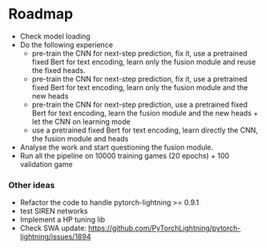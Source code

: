 # Roadmap

- Check model loading
- Do the following experience
  - pre-train the CNN for next-step prediction, fix it, use a pretrained fixed Bert for text encoding, learn only the fusion module and reuse the fixed heads.
  - pre-train the CNN for next-step prediction, fix it, use a pretrained fixed Bert for text encoding, learn only the fusion module and the new heads
  - pre-train the CNN for next-step prediction, use a pretrained fixed Bert for text encoding, learn the fusion module and the new heads + let the CNN on learning mode
  - use a pretrained fixed Bert for text encoding, learn directly the CNN, the fusion module and heads
- Analyse the work and start questioning the fusion module.
- Run all the pipeline on 10000 training games (20 epochs) + 100 validation game


### Other ideas
- Refactor the code to handle pytorch-lightning >= 0.9.1
- test SIREN networks
- Implement a HP tuning lib
- Check SWA update: https://github.com/PyTorchLightning/pytorch-lightning/issues/1894